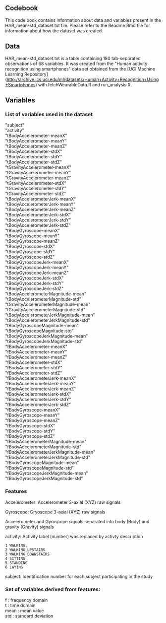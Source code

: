 ## Codebook

This code book contains information about data and variables present in the HAR_mean-std_dataset.txt file. Please refer to the Readme.Rmd file for information about how the dataset was created. 

## Data

HAR_mean-std_dataset.txt is a table containing 180 tab-separated observations of 68 variables. It was created from the "Human activity recognition using smartphones" data set obtained from the [UCI  Machine Learning Repository] (http://archive.ics.uci.edu/ml/datasets/Human+Activity+Recognition+Using+Smartphones) with fetchWearableData.R and run_analysis.R.

## Variables

### List of variables used in the dataset

"subject"  
"activity"  
"tBodyAccelerometer-meanX"  
"tBodyAccelerometer-meanY"  
"tBodyAccelerometer-meanZ"  
"tBodyAccelerometer-stdX"  
"tBodyAccelerometer-stdY"  
"tBodyAccelerometer-stdZ"  
"tGravityAccelerometer-meanX"  
"tGravityAccelerometer-meanY"  
"tGravityAccelerometer-meanZ"  
"tGravityAccelerometer-stdX"  
"tGravityAccelerometer-stdY"  
"tGravityAccelerometer-stdZ"  
"tBodyAccelerometerJerk-meanX"  
"tBodyAccelerometerJerk-meanY"  
"tBodyAccelerometerJerk-meanZ"  
"tBodyAccelerometerJerk-stdX"  
"tBodyAccelerometerJerk-stdY"  
"tBodyAccelerometerJerk-stdZ"  
"tBodyGyroscope-meanX"  
"tBodyGyroscope-meanY"  
"tBodyGyroscope-meanZ"  
"tBodyGyroscope-stdX"  
"tBodyGyroscope-stdY"  
"tBodyGyroscope-stdZ"  
"tBodyGyroscopeJerk-meanX"  
"tBodyGyroscopeJerk-meanY"  
"tBodyGyroscopeJerk-meanZ"  
"tBodyGyroscopeJerk-stdX"  
"tBodyGyroscopeJerk-stdY"  
"tBodyGyroscopeJerk-stdZ"  
"tBodyAccelerometerMagnitude-mean"  
"tBodyAccelerometerMagnitude-std"  
"tGravityAccelerometerMagnitude-mean"  
"tGravityAccelerometerMagnitude-std"  
"tBodyAccelerometerJerkMagnitude-mean"  
"tBodyAccelerometerJerkMagnitude-std"  
"tBodyGyroscopeMagnitude-mean"  
"tBodyGyroscopeMagnitude-std"  
"tBodyGyroscopeJerkMagnitude-mean"  
"tBodyGyroscopeJerkMagnitude-std"  
"fBodyAccelerometer-meanX"  
"fBodyAccelerometer-meanY"  
"fBodyAccelerometer-meanZ"  
"fBodyAccelerometer-stdX"  
"fBodyAccelerometer-stdY"  
"fBodyAccelerometer-stdZ"  
"fBodyAccelerometerJerk-meanX"  
"fBodyAccelerometerJerk-meanY"  
"fBodyAccelerometerJerk-meanZ"  
"fBodyAccelerometerJerk-stdX"  
"fBodyAccelerometerJerk-stdY"  
"fBodyAccelerometerJerk-stdZ"  
"fBodyGyroscope-meanX"  
"fBodyGyroscope-meanY"  
"fBodyGyroscope-meanZ"  
"fBodyGyroscope-stdX"  
"fBodyGyroscope-stdY"  
"fBodyGyroscope-stdZ"  
"fBodyAccelerometerMagnitude-mean"  
"fBodyAccelerometerMagnitude-std"  
"fBodyAccelerometerJerkMagnitude-mean"  
"fBodyAccelerometerJerkMagnitude-std"  
"fBodyGyroscopeMagnitude-mean"  
"fBodyGyroscopeMagnitude-std"  
"fBodyGyroscopeJerkMagnitude-mean"  
"fBodyGyroscopeJerkMagnitude-std"  

### Features

Accelerometer: Accelerometer 3-axial (XYZ) raw signals  

Gyroscope: Gryoscope 3-axial (XYZ) raw signals  

Accelerometer and Gyroscope signals separated into body (Body) and gravity (Gravity) signals  

activity: Activity label (number) was replaced by activty description  

    1 WALKING,  
    2 WALKING_UPSTAIRS    
    3 WALKING_DOWNSTAIRS  
    4 SITTING   
    5 STANDING   
    6 LAYING  

subject: Identification number for each subject participating in the study  

### Set of variables derived from features: 

f : frequency domain   
t : time domain        
mean : mean value         
std : standard deviation  

